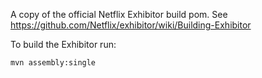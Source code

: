 A copy of the official Netflix Exhibitor build pom. See 
https://github.com/Netflix/exhibitor/wiki/Building-Exhibitor

To build the Exhibitor run:

    mvn assembly:single
